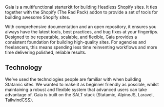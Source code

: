 Gaia is a multifunctional starterkit for building Headless Shopify sites. It ties together with the Shopify (The Rad Pack) addon to provide a set of tools for building awesome Shopify sites.

With comprehensive documentation and an open repository, it ensures you always have the latest tools, best practices, and bug fixes at your fingertips. Designed to be repeatable, scalable, and flexible, Gaia provides a consistent foundation for building high-quality sites. For agencies and freelancers, this means spending less time reinventing workflows and more time delivering polished, reliable results.


## Technology
We've used the technologies people are familiar with when building Statamic sites. We wanted to make it as beginner friendly as possible, whilst maintaining a robust and flexible system that advanced users can take advantage of. Gaia is built on the SALT stack (Statamic, AlpineJS, Laravel, TailwindCSS).
